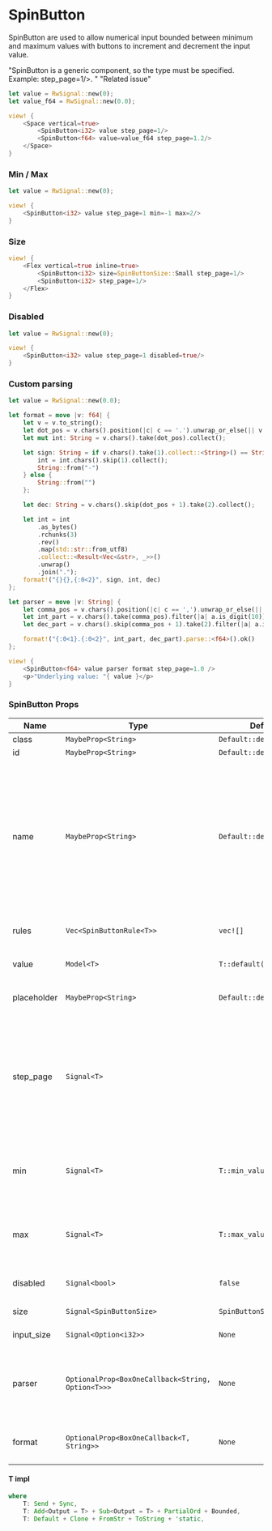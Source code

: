 # SpinButton

SpinButton are used to allow numerical input bounded between minimum and maximum values with buttons to increment and decrement the input value.

<MessageBar intent=MessageBarIntent::Warning>
    <MessageBarBody>
        <div style="white-space: normal">
            "SpinButton is a generic component, so the type must be specified. Example: <SpinButton<i32> step_page=1/>. "
            <Link href="https://github.com/leptos-rs/leptos/issues/3200">"Related issue"</Link>
        </div>
    </MessageBarBody>
</MessageBar>

```rust demo
let value = RwSignal::new(0);
let value_f64 = RwSignal::new(0.0);

view! {
    <Space vertical=true>
        <SpinButton<i32> value step_page=1/>
        <SpinButton<f64> value=value_f64 step_page=1.2/>
    </Space>
}
```

### Min / Max

```rust demo
let value = RwSignal::new(0);

view! {
    <SpinButton<i32> value step_page=1 min=-1 max=2/>
}
```

### Size

```rust demo
view! {
    <Flex vertical=true inline=true>
        <SpinButton<i32> size=SpinButtonSize::Small step_page=1/>
        <SpinButton<i32> step_page=1/>
    </Flex>
}
```

### Disabled

```rust demo
let value = RwSignal::new(0);

view! {
    <SpinButton<i32> value step_page=1 disabled=true/>
}
```

### Custom parsing

```rust demo
let value = RwSignal::new(0.0);

let format = move |v: f64| {
    let v = v.to_string();
    let dot_pos = v.chars().position(|c| c == '.').unwrap_or_else(|| v.chars().count());
    let mut int: String = v.chars().take(dot_pos).collect();

    let sign: String = if v.chars().take(1).collect::<String>() == String::from("-") {
        int = int.chars().skip(1).collect();
        String::from("-")
    } else {
        String::from("")
    };

    let dec: String = v.chars().skip(dot_pos + 1).take(2).collect();

    let int = int
        .as_bytes()
        .rchunks(3)
        .rev()
        .map(std::str::from_utf8)
        .collect::<Result<Vec<&str>, _>>()
        .unwrap()
        .join(".");
    format!("{}{},{:0<2}", sign, int, dec)
};

let parser = move |v: String| {
    let comma_pos = v.chars().position(|c| c == ',').unwrap_or_else(|| v.chars().count());
    let int_part = v.chars().take(comma_pos).filter(|a| a.is_digit(10)).collect::<String>();
    let dec_part = v.chars().skip(comma_pos + 1).take(2).filter(|a| a.is_digit(10)).collect::<String>();

    format!("{:0<1}.{:0<2}", int_part, dec_part).parse::<f64>().ok()
};

view! {
    <SpinButton<f64> value parser format step_page=1.0 />
    <p>"Underlying value: "{ value }</p>
}
```

### SpinButton Props

| Name | Type | Default | Description |
| --- | --- | --- | --- |
| class | `MaybeProp<String>` | `Default::default()` |  |
| id | `MaybeProp<String>` | `Default::default()` |  |
| name | `MaybeProp<String>` | `Default::default()` | A string specifying a name for the input control. This name is submitted along with the control's value when the form data is submitted. |
| rules | `Vec<SpinButtonRule<T>>` | `vec![]` | The rules to validate Field. |
| value | `Model<T>` | `T::default()` | Current value of the control. |
| placeholder | `MaybeProp<String>` | `Default::default()` | Placeholder of input number. |
| step_page | `Signal<T>` |  | Large difference between two values. This should be greater than step and is used when users hit the Page Up or Page Down keys. |
| min | `Signal<T>` | `T::min_value()` | The minimum number that the input value can take. |
| max | `Signal<T>` | `T::max_value()` | The maximum number that the input value can take. |
| disabled | `Signal<bool>` | `false` | Whether the input is disabled. |
| size | `Signal<SpinButtonSize>` | `SpinButtonSize::Medium` | Size of the input. |
| input_size | `Signal<Option<i32>>` | `None` | The input size width. |
| parser | `OptionalProp<BoxOneCallback<String, Option<T>>>` | `None` | Modifies the user input before assigning it to the value. |
| format | `OptionalProp<BoxOneCallback<T, String>>` | `None` | Formats the value to be shown to the user. |

#### T impl

```rust
where
    T: Send + Sync,
    T: Add<Output = T> + Sub<Output = T> + PartialOrd + Bounded,
    T: Default + Clone + FromStr + ToString + 'static,
```

